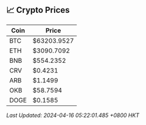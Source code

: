 ## 📈 Crypto Prices

| Coin | Price |
| ---- | ----- |
| BTC | $63203.9527 |
| ETH | $3090.7092 |
| BNB | $554.2352 |
| CRV | $0.4231 |
| ARB | $1.1499 |
| OKB | $58.7594 |
| DOGE | $0.1585 |

_Last Updated: 2024-04-16 05:22:01.485 +0800 HKT_